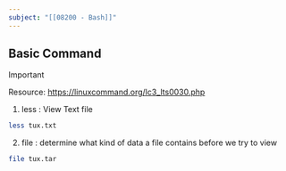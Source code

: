 ```yaml
---
subject: "[[08200 - Bash]]"
---
```

## Basic Command

> [!important]
> Resource: https://linuxcommand.org/lc3_lts0030.php

1. less : View Text file
```bash
less tux.txt
```

2. file : determine what kind of data a file contains before we try to view 

```bash
file tux.tar
```




